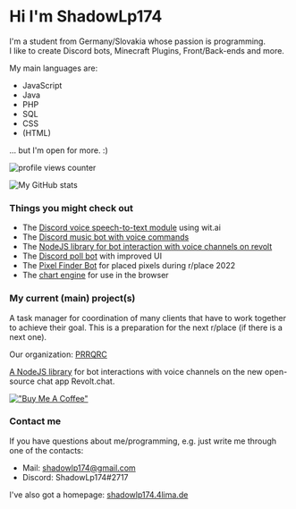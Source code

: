 # Hi I'm ShadowLp174

I'm a student from Germany/Slovakia whose passion is programming.  
I like to create Discord bots, Minecraft Plugins, Front/Back-ends and more.

My main languages are:

- JavaScript
- Java
- PHP
- SQL
- CSS
- (HTML)

... but I'm open for more. :)

![profile views counter](https://komarev.com/ghpvc/?username=shadowlp174)

![My GitHub stats](https://github-readme-stats.vercel.app/api?username=shadowlp174&hide=prs,contribs&theme=dark)

### Things you might check out

- The [Discord voice speech-to-text module](https://github.com/shadowlp174/discord-stt) using wit.ai
- The [Discord music bot with voice commands](https://github.com/ShadowLp174/stt-example-bot)
- The [NodeJS library for bot interaction with voice channels on revolt](https://github.com/ShadowLp174/revoice.js)
- The [Discord poll bot](https://github.com/shadowlp174/poll-bot) with improved UI
- The [Pixel Finder Bot](https://github.com/PRRQRC/pixel-finder-bot) for placed pixels during r/place 2022
- The [chart engine](https://github.com/shadowlp174/chartjs) for use in the browser

### My current (main) project(s)

A task manager for coordination of many clients that have to work together to achieve their goal. This is a preparation for the next r/place (if there is a next one).

Our organization: [PRRQRC](https://github.com/PRRQRC)

[A NodeJS library](https://github.com/ShadowLp174/revoice.js) for bot interactions with voice channels on the new open-source chat app Revolt.chat.

[!["Buy Me A Coffee"](https://www.buymeacoffee.com/assets/img/custom_images/orange_img.png)](https://www.buymeacoffee.com/shadowlp174)

### Contact me

If you have questions about me/programming, e.g. just write me through one of the contacts:

- Mail: [shadowlp174@gmail.com](mailto:shadowlp174@gmail.com)
- Discord: ShadowLp174#2717

I've also got a homepage: [shadowlp174.4lima.de](https://shadowlp174.4lima.de)
